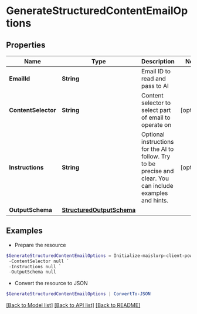 # GenerateStructuredContentEmailOptions
## Properties

Name | Type | Description | Notes
------------ | ------------- | ------------- | -------------
**EmailId** | **String** | Email ID to read and pass to AI | 
**ContentSelector** | **String** | Content selector to select part of email to operate on | [optional] 
**Instructions** | **String** | Optional instructions for the AI to follow. Try to be precise and clear. You can include examples and hints. | [optional] 
**OutputSchema** | [**StructuredOutputSchema**](StructuredOutputSchema) |  | 

## Examples

- Prepare the resource
```powershell
$GenerateStructuredContentEmailOptions = Initialize-maislurp-client-powershellGenerateStructuredContentEmailOptions  -EmailId null `
 -ContentSelector null `
 -Instructions null `
 -OutputSchema null
```

- Convert the resource to JSON
```powershell
$GenerateStructuredContentEmailOptions | ConvertTo-JSON
```

[[Back to Model list]](../README#documentation-for-models) [[Back to API list]](../README#documentation-for-api-endpoints) [[Back to README]](../README)

